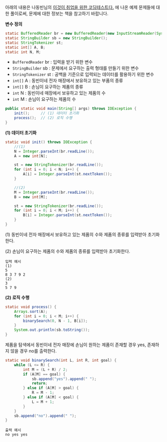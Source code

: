 아래의 내용은 나동빈님의 [이것이 취업을 위한 코딩테스트다.](http://www.yes24.com/Product/Goods/91433923) 에 나온 예제 문제들에 대한 풀이로써, 문제에 대한 정보는 책을 참고하기 바랍니다.

**변수 정의**

```java
static BufferedReader br = new BufferedReader(new InputStreamReader(System.in));
static StringBuilder sb = new StringBuilder();
static StringTokenizer st;
static int[] A, B;
static int N, M;
```

- `BufferedReader` br : 입력을 받기 위한 변수
- `StringBuilder` sb : 문제에서 요구하는 출력 형태를 만들기 위한 변수
- `StringTokenizer` st : 공백을 기준으로 입력되는 데이터를 활용하기 위한 변수
- `int[]` A : 동빈이네 전자 매장에서 보유하고 있는 부품의 종류
- `int[]` B : 손님이 요구하는 제품의 종류
- `int` N : 동빈이네 매장에서 보유하고 있는 제품의 수
- `int` M : 손님이 요구하는 제품의 수




```java
public static void main(String[] args) throws IOException {
    init();     // (1) 데이터 초기화
    process();  // (2) 로직 수행
}
```

**(1) 데이터 초기화**

```java
static void init() throws IOException {
    //(1)
    N = Integer.parseInt(br.readLine());
    A = new int[N];

    st = new StringTokenizer(br.readLine());
    for (int i = 0; i < N; i++) {
        A[i] = Integer.parseInt(st.nextToken());
    }

    //(2)
    M = Integer.parseInt(br.readLine());
    B = new int[M];

    st = new StringTokenizer(br.readLine());
    for (int i = 0; i < M; i++) {
        B[i] = Integer.parseInt(st.nextToken());
    }
}
```

(1) 동빈이네 전자 매장에서 보유하고 있는 제품의 수와 제품의 종류를 입력받아 초기화한다.

(2) 손님이 요구하는 제품의 수와 제품의 종류를 입력받아 초기화한다.

```
입력 예시
(1)
5
8 3 7 9 2
(2)
3
5 7 9
```

**(2) 로직 수행**

```java
static void process() {
    Arrays.sort(A);
    for (int i = 0; i < M; i++) {
        binarySearch(0, N - 1, B[i]);
    }
    System.out.println(sb.toString());
}
```

제품을 탐색에서 동빈이네 전자 매장에 손님이 원하는 제품이 존재할 경우 yes, 존재하지 않을 경우 no를 출력한다.

```java
static void binarySearch(int L, int R, int goal) {
    while (L <= R) {
        int M = (L + R) / 2;
        if (A[M] == goal) {
            sb.append("yes").append(" ");
            return;
        } else if (A[M] > goal) {
            R = M - 1;
        } else if (A[M] < goal) {
            L = M + 1;
        }
    }
    sb.append("no").append(" ");
}
```

```
출력 예시
no yes yes
```